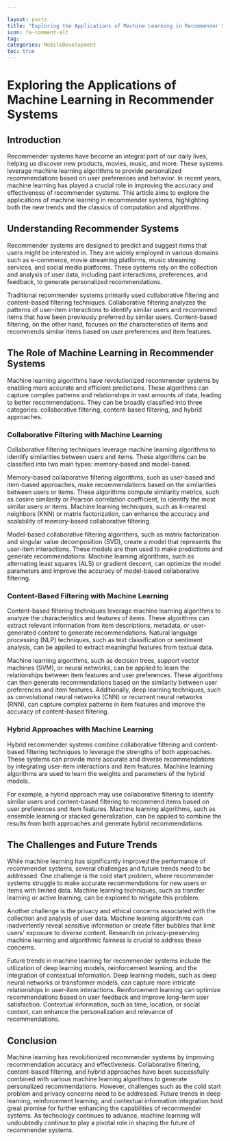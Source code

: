 ```yaml
---

layout: posts
title: "Exploring the Applications of Machine Learning in Recommender Systems"
icon: fa-comment-alt
tag:      
categories: MobileDevelopment
toc: true
---
```




# Exploring the Applications of Machine Learning in Recommender Systems

## Introduction

Recommender systems have become an integral part of our daily lives, helping us discover new products, movies, music, and more. These systems leverage machine learning algorithms to provide personalized recommendations based on user preferences and behavior. In recent years, machine learning has played a crucial role in improving the accuracy and effectiveness of recommender systems. This article aims to explore the applications of machine learning in recommender systems, highlighting both the new trends and the classics of computation and algorithms.

## Understanding Recommender Systems

Recommender systems are designed to predict and suggest items that users might be interested in. They are widely employed in various domains such as e-commerce, movie streaming platforms, music streaming services, and social media platforms. These systems rely on the collection and analysis of user data, including past interactions, preferences, and feedback, to generate personalized recommendations.

Traditional recommender systems primarily used collaborative filtering and content-based filtering techniques. Collaborative filtering analyzes the patterns of user-item interactions to identify similar users and recommend items that have been previously preferred by similar users. Content-based filtering, on the other hand, focuses on the characteristics of items and recommends similar items based on user preferences and item features.

## The Role of Machine Learning in Recommender Systems

Machine learning algorithms have revolutionized recommender systems by enabling more accurate and efficient predictions. These algorithms can capture complex patterns and relationships in vast amounts of data, leading to better recommendations. They can be broadly classified into three categories: collaborative filtering, content-based filtering, and hybrid approaches.

### Collaborative Filtering with Machine Learning

Collaborative filtering techniques leverage machine learning algorithms to identify similarities between users and items. These algorithms can be classified into two main types: memory-based and model-based.

Memory-based collaborative filtering algorithms, such as user-based and item-based approaches, make recommendations based on the similarities between users or items. These algorithms compute similarity metrics, such as cosine similarity or Pearson correlation coefficient, to identify the most similar users or items. Machine learning techniques, such as k-nearest neighbors (KNN) or matrix factorization, can enhance the accuracy and scalability of memory-based collaborative filtering.

Model-based collaborative filtering algorithms, such as matrix factorization and singular value decomposition (SVD), create a model that represents the user-item interactions. These models are then used to make predictions and generate recommendations. Machine learning algorithms, such as alternating least squares (ALS) or gradient descent, can optimize the model parameters and improve the accuracy of model-based collaborative filtering.

### Content-Based Filtering with Machine Learning

Content-based filtering techniques leverage machine learning algorithms to analyze the characteristics and features of items. These algorithms can extract relevant information from item descriptions, metadata, or user-generated content to generate recommendations. Natural language processing (NLP) techniques, such as text classification or sentiment analysis, can be applied to extract meaningful features from textual data.

Machine learning algorithms, such as decision trees, support vector machines (SVM), or neural networks, can be applied to learn the relationships between item features and user preferences. These algorithms can then generate recommendations based on the similarity between user preferences and item features. Additionally, deep learning techniques, such as convolutional neural networks (CNN) or recurrent neural networks (RNN), can capture complex patterns in item features and improve the accuracy of content-based filtering.

### Hybrid Approaches with Machine Learning

Hybrid recommender systems combine collaborative filtering and content-based filtering techniques to leverage the strengths of both approaches. These systems can provide more accurate and diverse recommendations by integrating user-item interactions and item features. Machine learning algorithms are used to learn the weights and parameters of the hybrid models.

For example, a hybrid approach may use collaborative filtering to identify similar users and content-based filtering to recommend items based on user preferences and item features. Machine learning algorithms, such as ensemble learning or stacked generalization, can be applied to combine the results from both approaches and generate hybrid recommendations.

## The Challenges and Future Trends

While machine learning has significantly improved the performance of recommender systems, several challenges and future trends need to be addressed. One challenge is the cold start problem, where recommender systems struggle to make accurate recommendations for new users or items with limited data. Machine learning techniques, such as transfer learning or active learning, can be explored to mitigate this problem.

Another challenge is the privacy and ethical concerns associated with the collection and analysis of user data. Machine learning algorithms can inadvertently reveal sensitive information or create filter bubbles that limit users' exposure to diverse content. Research on privacy-preserving machine learning and algorithmic fairness is crucial to address these concerns.

Future trends in machine learning for recommender systems include the utilization of deep learning models, reinforcement learning, and the integration of contextual information. Deep learning models, such as deep neural networks or transformer models, can capture more intricate relationships in user-item interactions. Reinforcement learning can optimize recommendations based on user feedback and improve long-term user satisfaction. Contextual information, such as time, location, or social context, can enhance the personalization and relevance of recommendations.

## Conclusion

Machine learning has revolutionized recommender systems by improving recommendation accuracy and effectiveness. Collaborative filtering, content-based filtering, and hybrid approaches have been successfully combined with various machine learning algorithms to generate personalized recommendations. However, challenges such as the cold start problem and privacy concerns need to be addressed. Future trends in deep learning, reinforcement learning, and contextual information integration hold great promise for further enhancing the capabilities of recommender systems. As technology continues to advance, machine learning will undoubtedly continue to play a pivotal role in shaping the future of recommender systems.